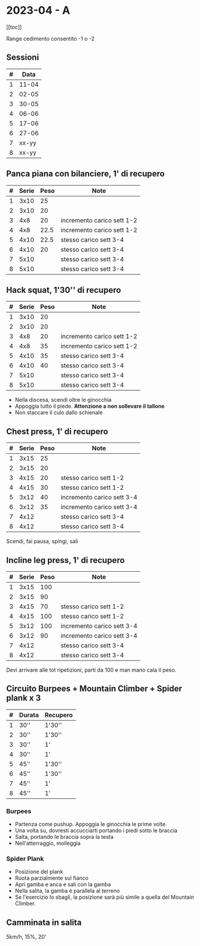 # 2023-04 - A

[[toc]]

Range cedimento consentito -1 o -2

## Sessioni

| #   | Data  |
| --- | ----- |
| 1   | 11-04 |
| 2   | 02-05 |
| 3   | 30-05 |
| 4   | 06-06 |
| 5   | 17-06 |
| 6   | 27-06 |
| 7   | xx-yy |
| 8   | xx-yy |

## Panca piana con bilanciere, 1' di recupero

| #   | Serie | Peso | Note                       |
| --- | ----- | ---- | -------------------------- |
| 1   | 3x10  | 25   |                            |
| 2   | 3x10  | 20   |                            |
| 3   | 4x8   | 20   | incremento carico sett 1-2 |
| 4   | 4x8   | 22.5 | incremento carico sett 1-2 |
| 5   | 4x10  | 22.5 | stesso carico sett 3-4     |
| 6   | 4x10  | 20   | stesso carico sett 3-4     |
| 7   | 5x10  |      | stesso carico sett 3-4     |
| 8   | 5x10  |      | stesso carico sett 3-4     |

## Hack squat, 1'30'' di recupero

| #   | Serie | Peso | Note                       |
| --- | ----- | ---- | -------------------------- |
| 1   | 3x10  | 20   |                            |
| 2   | 3x10  | 20   |                            |
| 3   | 4x8   | 20   | incremento carico sett 1-2 |
| 4   | 4x8   | 35   | incremento carico sett 1-2 |
| 5   | 4x10  | 35   | stesso carico sett 3-4     |
| 6   | 4x10  | 40   | stesso carico sett 3-4     |
| 7   | 5x10  |      | stesso carico sett 3-4     |
| 8   | 5x10  |      | stesso carico sett 3-4     |

- Nella discesa, scendi oltre le ginocchia
- Appoggia tutto il piede. **Attenzione a non sollevare il tallone**
- Non staccare il culo dallo schienale

## Chest press, 1' di recupero

| #   | Serie | Peso | Note                       |
| --- | ----- | ---- | -------------------------- |
| 1   | 3x15  | 25   |                            |
| 2   | 3x15  | 20   |                            |
| 3   | 4x15  | 20   | stesso carico sett 1-2     |
| 4   | 4x15  | 30   | stesso carico sett 1-2     |
| 5   | 3x12  | 40   | incremento carico sett 3-4 |
| 6   | 3x12  | 35   | incremento carico sett 3-4 |
| 7   | 4x12  |      | stesso carico sett 3-4     |
| 8   | 4x12  |      | stesso carico sett 3-4     |

Scendi, fai pausa, spingi, sali

## Incline leg press, 1' di recupero

| #   | Serie | Peso | Note                       |
| --- | ----- | ---- | -------------------------- |
| 1   | 3x15  | 100  |                            |
| 2   | 3x15  | 90   |                            |
| 3   | 4x15  | 70   | stesso carico sett 1-2     |
| 4   | 4x15  | 100  | stesso carico sett 1-2     |
| 5   | 3x12  | 100  | incremento carico sett 3-4 |
| 6   | 3x12  | 90   | incremento carico sett 3-4 |
| 7   | 4x12  |      | stesso carico sett 3-4     |
| 8   | 4x12  |      | stesso carico sett 3-4     |

Devi arrivare alle tot ripetizioni, parti da 100 e man mano cala il peso.

## Circuito Burpees + Mountain Climber + Spider plank x 3

| #   | Durata | Recupero |
| --- | ------ | -------- |
| 1   | 30''   | 1'30''   |
| 2   | 30''   | 1'30''   |
| 3   | 30''   | 1'       |
| 4   | 30''   | 1'       |
| 5   | 45''   | 1'30''   |
| 6   | 45''   | 1'30''   |
| 7   | 45''   | 1'       |
| 8   | 45''   | 1'       |

### Burpees

- Partenza come pushup. Appoggia le ginocchia le prime volte.
- Una volta su, dovresti accucciarti portando i piedi sotto le braccia
- Salta, portando le braccia sopra la testa
- Nell'atterraggio, molleggia

### Spider Plank

- Posizione del plank
- Ruota parzialmente sul fianco
- Apri gamba e anca e sali con la gamba
- Nella salita, la gamba è parallela al terreno
- Se l'esercizio lo sbagli, la posizione sarà più simile a quella del Mountain Climber.

## Camminata in salita

5km/h, 15%, 20'
